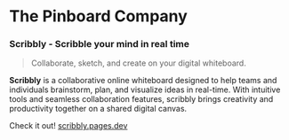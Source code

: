 # The Pinboard Company

### Scribbly - Scribble your mind in real time

> Collaborate, sketch, and create on your digital whiteboard.

**Scribbly** is a collaborative online whiteboard designed to help teams and individuals brainstorm, plan, and visualize ideas in real-time. With intuitive tools and seamless collaboration features, scribbly brings creativity and productivity together on a shared digital canvas.

Check it out! [scribbly.pages.dev](https://scribbly.pages.dev)
